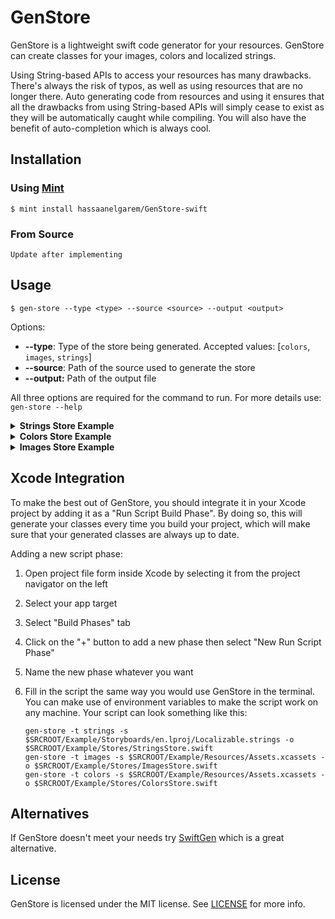 # GenStore

GenStore is a lightweight swift code generator for your resources. GenStore can create classes for your images, colors and localized strings.

Using String-based APIs to access your resources has many drawbacks. There's always the risk of typos, as well as using resources that are no longer there. Auto generating code from resources and using it ensures that all the drawbacks from using String-based APIs will simply cease to exist as they will be automatically caught while compiling. You will also have the benefit of auto-completion which is always cool.

## Installation

### Using [Mint](https://github.com/yonaskolb/Mint)

```shell
$ mint install hassaanelgarem/GenStore-swift
```

### From Source

```shell
Update after implementing
```

## Usage

```shell
$ gen-store --type <type> --source <source> --output <output>
```

Options:

- **--type**: Type of the store being generated. Accepted values: [`colors`, `images`, `strings`]
- **--source**: Path of the source used to generate the store
- **--output:** Path of the output file

All three options are required for the command to run.
For more details use: `gen-store --help`

<details>
  <summary><strong>Strings Store Example</strong></summary>
  <br>
  To generate a swift class from a .strings file use the following command:

```shell
$ gen-store --type strings --source Localizable.strings --output StringsStore.swift
```

Given the following `Localizable.strings` file:

```
"jim" = "Bears. Beets. Battlestar Galactica.";
"dwight" = "Identity theft is not a joke, Jim!";
```

The generated code will look like this:

```swift
class StringsStore {

	static let jim = "jim".localized
	static let dwight = "dwight".localized

}

fileprivate extension String {
    var localized: String {
        return NSLocalizedString(self, comment: "")
    }
}
```

And now you can use it this way in your code:

```swift
let message = StringsStore.jim
let reply = StringsStore.dwight
```
  
  ---
</details>

<details>
  <summary><strong>Colors Store Example</strong></summary>
  <br>
To generate a swift class represting your colors from an xcassets file use the following command:

```shell
$ gen-store --type colors --source Colors.xcasseets --output ColorsStore.swift
```

Given the following `Colors.xcasseets` file:

<img width="50%" alt="Colors xcasseets" src="https://user-images.githubusercontent.com/25306722/135378420-6b8789ea-6eae-464d-8028-143e80e23af5.png">

The generated code will look like this:

```swift
class ColorsStore {

	static let dijonMustard: UIColor = Self.unwrappedColor(named: "dijonMustard")
	static let spicyBrown: UIColor = Self.unwrappedColor(named: "spicyBrown")
	static let yellowMustard: UIColor = Self.unwrappedColor(named: "yellowMustard")

    static func unwrappedColor(named name: String) -> UIColor {
        guard let color = UIColor(named: name) else {
            print("[ERROR] - Color with name (\"\(name)\") not found in assets cataloug")
            return UIColor.white
        }
        return color
    }
}
```

And now you can use it this way in your code:

```swift
let shirtColor = ColorsStore.spicyBrown
```
  
  ---
</details>

<details>
  <summary><strong>Images Store Example</strong></summary>
  <br>
To generate a swift class represting your images from an xcassets file use the following command:

```shell
$ gen-store --type images --source Images.xcasseets --output ImagesStore.swift
```

Given the following `Images.xcasseets` file:

<img width="50%" alt="Images xcasseets" src="https://user-images.githubusercontent.com/25306722/135378456-8872f6ae-09ee-4d22-b52c-5f990e94a9ca.png">

The generated code will look like this:

```swift
class ImagesStore {

	static let babiesPoster: UIImage? = UIImage(named: "babiesPoster")
	static let chairModel: UIImage? = UIImage(named: "chairModel")

}
```

And now you can use it this way in your code:

```swift
let theOne = ImagesStore.chairModel
```
  
  ---
</details>

## Xcode Integration

To make the best out of GenStore, you should integrate it in your Xcode project by adding it as a "Run Script Build Phase". By doing so, this will generate your classes every time you build your project, which will make sure that your generated classes are always up to date.

Adding a new script phase:

1. Open project file form inside Xcode by selecting it from the project navigator on the left
2. Select your app target
3. Select "Build Phases" tab
4. Click on the "+" button to add a new phase then select "New Run Script Phase"
5. Name the new phase whatever you want
6. Fill in the script the same way you would use GenStore in the terminal. You can make use of environment variables to make the script work on any machine. Your script can look something like this:
    
    ```shell
    gen-store -t strings -s $SRCROOT/Example/Storyboards/en.lproj/Localizable.strings -o $SRCROOT/Example/Stores/StringsStore.swift
    gen-store -t images -s $SRCROOT/Example/Resources/Assets.xcassets -o $SRCROOT/Example/Stores/ImagesStore.swift
    gen-store -t colors -s $SRCROOT/Example/Resources/Assets.xcassets -o $SRCROOT/Example/Stores/ColorsStore.swift
    ```
    

## Alternatives

If GenStore doesn't meet your needs try [SwiftGen](https://github.com/SwiftGen/SwiftGen) which is a great alternative.

## License

GenStore is licensed under the MIT license. See [LICENSE](LICENSE) for more info.
